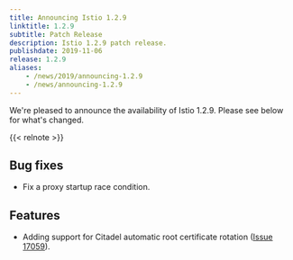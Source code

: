 ```yaml
---
title: Announcing Istio 1.2.9
linktitle: 1.2.9
subtitle: Patch Release
description: Istio 1.2.9 patch release.
publishdate: 2019-11-06
release: 1.2.9
aliases:
    - /news/2019/announcing-1.2.9
    - /news/announcing-1.2.9
---
```


We're pleased to announce the availability of Istio 1.2.9. Please see below for what's changed.

{{< relnote >}}

## Bug fixes

- Fix a proxy startup race condition.

## Features

- Adding support for Citadel automatic root certificate rotation ([Issue 17059](https://github.com/istio/istio/issues/17059)).
